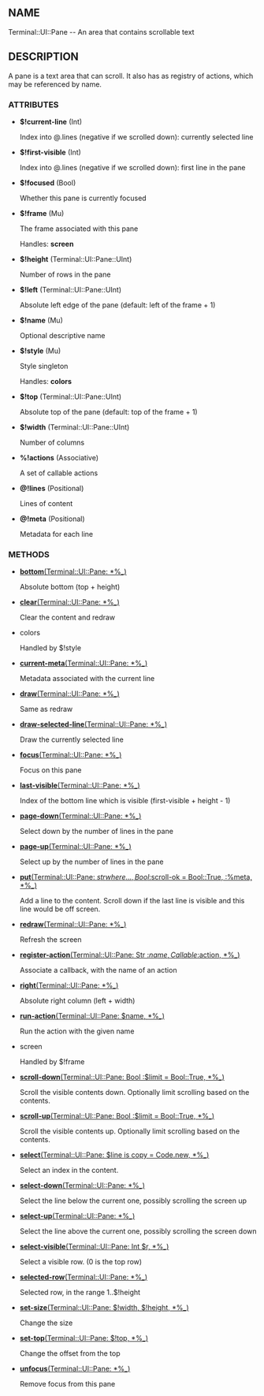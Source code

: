 ## NAME

Terminal::UI::Pane -- An area that contains scrollable text

## DESCRIPTION

A pane is a text area that can scroll. It also has as registry of actions, which may be referenced by name.

### ATTRIBUTES

* **$!current-line** (Int)

  Index into @.lines (negative if we scrolled down): currently selected line

* **$!first-visible** (Int)

  Index into @.lines (negative if we scrolled down): first line in the pane

* **$!focused** (Bool)

  Whether this pane is currently focused

* **$!frame** (Mu)

  The frame associated with this pane

  Handles: **screen**

* **$!height** (Terminal::UI::Pane::UInt)

  Number of rows in the pane

* **$!left** (Terminal::UI::Pane::UInt)

  Absolute left edge of the pane (default: left of the frame + 1)

* **$!name** (Mu)

  Optional descriptive name

* **$!style** (Mu)

  Style singleton

  Handles: **colors**

* **$!top** (Terminal::UI::Pane::UInt)

  Absolute top of the pane (default: top of the frame + 1)

* **$!width** (Terminal::UI::Pane::UInt)

  Number of columns

* **%!actions** (Associative)

  A set of callable actions

* **@!lines** (Positional)

  Lines of content

* **@!meta** (Positional)

  Metadata for each line


### METHODS

* [**bottom**(Terminal::UI::Pane: *%_)](https://git.sr.ht/~bduggan/raku-terminal-ui/tree/0.0.1/lib/Terminal/UI/Pane.rakumod#L57)

  Absolute bottom (top + height)

* [**clear**(Terminal::UI::Pane: *%_)](https://git.sr.ht/~bduggan/raku-terminal-ui/tree/0.0.1/lib/Terminal/UI/Pane.rakumod#L302)

  Clear the content and redraw

* colors

  Handled by $!style

* [**current-meta**(Terminal::UI::Pane: *%_)](https://git.sr.ht/~bduggan/raku-terminal-ui/tree/0.0.1/lib/Terminal/UI/Pane.rakumod#L69)

  Metadata associated with the current line

* [**draw**(Terminal::UI::Pane: *%_)](https://git.sr.ht/~bduggan/raku-terminal-ui/tree/0.0.1/lib/Terminal/UI/Pane.rakumod#L213)

  Same as redraw

* [**draw-selected-line**(Terminal::UI::Pane: *%_)](https://git.sr.ht/~bduggan/raku-terminal-ui/tree/0.0.1/lib/Terminal/UI/Pane.rakumod#L79)

  Draw the currently selected line

* [**focus**(Terminal::UI::Pane: *%_)](https://git.sr.ht/~bduggan/raku-terminal-ui/tree/0.0.1/lib/Terminal/UI/Pane.rakumod#L288)

  Focus on this pane

* [**last-visible**(Terminal::UI::Pane: *%_)](https://git.sr.ht/~bduggan/raku-terminal-ui/tree/0.0.1/lib/Terminal/UI/Pane.rakumod#L130)

  Index of the bottom line which is visible (first-visible + height - 1)

* [**page-down**(Terminal::UI::Pane: *%_)](https://git.sr.ht/~bduggan/raku-terminal-ui/tree/0.0.1/lib/Terminal/UI/Pane.rakumod#L168)

  Select down by the number of lines in the pane

* [**page-up**(Terminal::UI::Pane: *%_)](https://git.sr.ht/~bduggan/raku-terminal-ui/tree/0.0.1/lib/Terminal/UI/Pane.rakumod#L173)

  Select up by the number of lines in the pane

* [**put**(Terminal::UI::Pane: $str where { ... }, Bool :$scroll-ok = Bool::True, :%meta, *%_)](https://git.sr.ht/~bduggan/raku-terminal-ui/tree/0.0.1/lib/Terminal/UI/Pane.rakumod#L274)

  Add a line to the content. Scroll down if the last line is visible and this line would be off screen.

* [**redraw**(Terminal::UI::Pane: *%_)](https://git.sr.ht/~bduggan/raku-terminal-ui/tree/0.0.1/lib/Terminal/UI/Pane.rakumod#L218)

  Refresh the screen

* [**register-action**(Terminal::UI::Pane: Str :$name, Callable :$action, *%_)](https://git.sr.ht/~bduggan/raku-terminal-ui/tree/0.0.1/lib/Terminal/UI/Pane.rakumod#L313)

  Associate a callback, with the name of an action

* [**right**(Terminal::UI::Pane: *%_)](https://git.sr.ht/~bduggan/raku-terminal-ui/tree/0.0.1/lib/Terminal/UI/Pane.rakumod#L60)

  Absolute right column (left + width)

* [**run-action**(Terminal::UI::Pane: $name, *%_)](https://git.sr.ht/~bduggan/raku-terminal-ui/tree/0.0.1/lib/Terminal/UI/Pane.rakumod#L318)

  Run the action with the given name

* screen

  Handled by $!frame

* [**scroll-down**(Terminal::UI::Pane: Bool :$limit = Bool::True, *%_)](https://git.sr.ht/~bduggan/raku-terminal-ui/tree/0.0.1/lib/Terminal/UI/Pane.rakumod#L245)

  Scroll the visible contents down. Optionally limit scrolling based on the contents.

* [**scroll-up**(Terminal::UI::Pane: Bool :$limit = Bool::True, *%_)](https://git.sr.ht/~bduggan/raku-terminal-ui/tree/0.0.1/lib/Terminal/UI/Pane.rakumod#L229)

  Scroll the visible contents up. Optionally limit scrolling based on the contents.

* [**select**(Terminal::UI::Pane: $line is copy = Code.new, *%_)](https://git.sr.ht/~bduggan/raku-terminal-ui/tree/0.0.1/lib/Terminal/UI/Pane.rakumod#L107)

  Select an index in the content.

* [**select-down**(Terminal::UI::Pane: *%_)](https://git.sr.ht/~bduggan/raku-terminal-ui/tree/0.0.1/lib/Terminal/UI/Pane.rakumod#L154)

  Select the line below the current one, possibly scrolling the screen up

* [**select-up**(Terminal::UI::Pane: *%_)](https://git.sr.ht/~bduggan/raku-terminal-ui/tree/0.0.1/lib/Terminal/UI/Pane.rakumod#L135)

  Select the line above the current one, possibly scrolling the screen down

* [**select-visible**(Terminal::UI::Pane: Int $r, *%_)](https://git.sr.ht/~bduggan/raku-terminal-ui/tree/0.0.1/lib/Terminal/UI/Pane.rakumod#L101)

  Select a visible row. (0 is the top row)

* [**selected-row**(Terminal::UI::Pane: *%_)](https://git.sr.ht/~bduggan/raku-terminal-ui/tree/0.0.1/lib/Terminal/UI/Pane.rakumod#L261)

  Selected row, in the range 1..$!height

* [**set-size**(Terminal::UI::Pane: $!width, $!height, *%_)](https://git.sr.ht/~bduggan/raku-terminal-ui/tree/0.0.1/lib/Terminal/UI/Pane.rakumod#L63)

  Change the size

* [**set-top**(Terminal::UI::Pane: $!top, *%_)](https://git.sr.ht/~bduggan/raku-terminal-ui/tree/0.0.1/lib/Terminal/UI/Pane.rakumod#L66)

  Change the offset from the top

* [**unfocus**(Terminal::UI::Pane: *%_)](https://git.sr.ht/~bduggan/raku-terminal-ui/tree/0.0.1/lib/Terminal/UI/Pane.rakumod#L295)

  Remove focus from this pane
